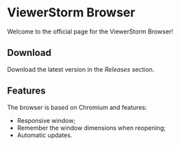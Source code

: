 # ViewerStorm Browser

Welcome to the official page for the ViewerStorm Browser!

## Download
Download the latest version in the *Releases* section.

## Features
The browser is based on Chromium and features:
- Responsive window;
- Remember the window dimensions when reopening;
- Automatic updates.
